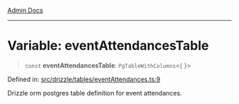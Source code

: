 [Admin Docs](/)

***

# Variable: eventAttendancesTable

> `const` **eventAttendancesTable**: `PgTableWithColumns`\<\{ \}\>

Defined in: [src/drizzle/tables/eventAttendances.ts:9](https://github.com/gautam-divyanshu/talawa-api/blob/441b833d91882cfef7272c118419933afe47f7b6/src/drizzle/tables/eventAttendances.ts#L9)

Drizzle orm postgres table definition for event attendances.
